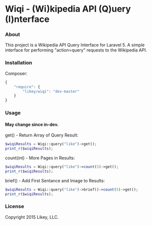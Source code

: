 # Wiqi - (Wi)kipedia API (Q)uery (I)nterface

### About 

This project is a Wikipedia API Query Interface for Laravel 5. 
A simple interface for performing "action=query" requests to the Wikipedia API.

### Installation

Composer:
```js
{
    "require": {
        "likey/wiqi": "dev-master"
    }
}
```

### Usage
#### May change since in-dev.

get() - Return Array of Query Result:
```php
$wiqiResults = Wiqi::query("like")->get();
print_r($wiqiResults);
```

count(int) - More Pages in Results:
```php
$wiqiResults = Wiqi::query("like")->count(5)->get();
print_r($wiqiResults);
```

brief() - Add First Sentance and Image to Results:
```php
$wiqiResults = Wiqi::query("like")->brief()->count(5)->get();
print_r($wiqiResults);
```
### License
Copyright 2015 Likey, LLC.
